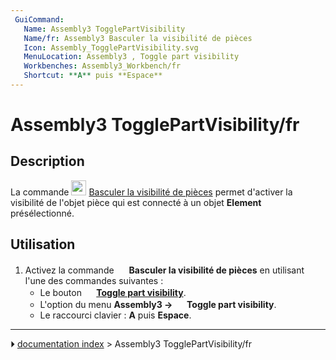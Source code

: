 ```yaml
---
 GuiCommand:
   Name: Assembly3 TogglePartVisibility
   Name/fr: Assembly3 Basculer la visibilité de pièces
   Icon: Assembly_TogglePartVisibility.svg‎‎
   MenuLocation: Assembly3 , Toggle part visibility
   Workbenches: Assembly3_Workbench/fr
   Shortcut: **A** puis **Espace**
---
```


# Assembly3 TogglePartVisibility/fr

## Description

La commande <img alt="" src=images/Assembly_TogglePartVisibility.svg  style="width:24px;"> [Basculer la visibilité de pièces](Assembly3_TogglePartVisibility/fr.md) permet d\'activer la visibilité de l\'objet pièce qui est connecté à un objet **Element** présélectionné.

## Utilisation

1.  Activez la commande <img alt="" src=images/Assembly_TogglePartVisibility.svg  style="width:16px;"> **Basculer la visibilité de pièces** en utilisant l\'une des commandes suivantes :
    -   Le bouton **<img src="images/Assembly_TogglePartVisibility.svg" width=16px> [Toggle part visibility](Assembly3_TogglePartVisibility/fr.md)**.
    -   L\'option du menu **Assembly3 → <img src="images/Assembly_TogglePartVisibility.svg" width=16px> Toggle part visibility**.
    -   Le raccourci clavier : **A** puis **Espace**.



---
⏵ [documentation index](../README.md) > Assembly3 TogglePartVisibility/fr
